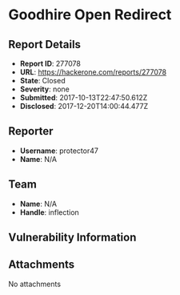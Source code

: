 # Goodhire Open Redirect

## Report Details
- **Report ID**: 277078
- **URL**: https://hackerone.com/reports/277078
- **State**: Closed
- **Severity**: none
- **Submitted**: 2017-10-13T22:47:50.612Z
- **Disclosed**: 2017-12-20T14:00:44.477Z

## Reporter
- **Username**: protector47
- **Name**: N/A

## Team
- **Name**: N/A
- **Handle**: inflection

## Vulnerability Information


## Attachments
No attachments
